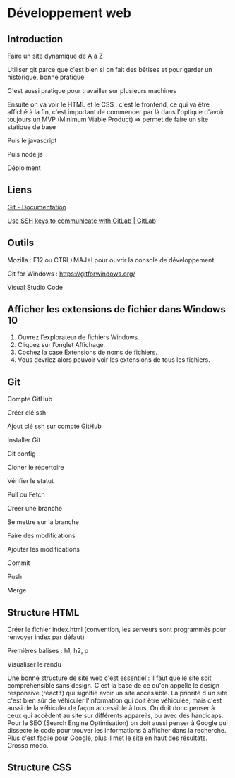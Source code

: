# Développement web

## Introduction

Faire un site dynamique de A à Z

Utiliser git parce que c'est bien si on fait des bêtises et pour garder un historique, bonne pratique

C'est aussi pratique pour travailler sur plusieurs machines

Ensuite on va voir le HTML et le CSS : c'est le frontend, ce qui va être affiché à la fin, c'est important de commencer par là dans l'optique d'avoir toujours un MVP (Minimum Viable Product) => permet de faire un site statique de base

Puis le javascript

Puis node.js

Déploiment

## Liens

[Git - Documentation](https://git-scm.com/docs)

[Use SSH keys to communicate with GitLab | GitLab](https://docs.gitlab.com/ee/user/ssh.html)

## Outils

Mozilla : F12 ou CTRL+MAJ+I pour ouvrir la console de développement

Git for Windows : https://gitforwindows.org/

Visual Studio Code

## Afficher les extensions de fichier dans Windows 10

1. Ouvrez l’explorateur de fichiers Windows.
2. Cliquez sur l’onglet Affichage.
3. Cochez la case Extensions de noms de fichiers.
4. Vous devriez alors pouvoir voir les extensions de tous les fichiers.

## Git

Compte GitHub

Créer clé ssh

Ajout clé ssh sur compte GitHub

Installer Git

Git config

Cloner le répertoire

Vérifier le statut

Pull ou Fetch

Créer une branche

Se mettre sur la branche

Faire des modifications

Ajouter les modifications

Commit

Push

Merge

## Structure HTML
  
Créer le fichier index.html (convention, les serveurs sont programmés pour renvoyer index par défaut)

Premières balises : h1, h2, p

Visualiser le rendu

Une bonne structure de site web c'est essentiel : il faut que le site soit compréhensible sans design. C'est la base de ce qu'on appelle le design responsive (réactif) qui signifie avoir un site accessible. La priorité d'un site c'est bien sûr de véhiculer l'information qui doit être véhiculée, mais c'est aussi de la véhiculer de façon accessible à tous. On doit donc penser à ceux qui accèdent au site sur différents appareils, ou avec des handicaps. Pour le SEO (Search Engine Optimisation) on doit aussi penser à Google qui dissecte le code pour trouver les informations à afficher dans la recherche. Plus c'est facile pour Google, plus il met le site en haut des résultats. Grosso modo.

## Structure CSS
